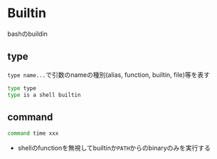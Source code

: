 # Builtin

bashのbuildin

## type

`type name...`で引数のnameの種別(alias, function, builtin, file)等を表す

```sh
type type
type is a shell builtin
```

## command

```sh
command time xxx
```

* shellのfunctionを無視してbuiltinか`PATH`からのbinaryのみを実行する